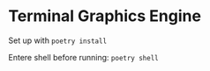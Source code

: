 # Terminal Graphics Engine

Set up with `poetry install`

Entere shell before running: `poetry shell`
